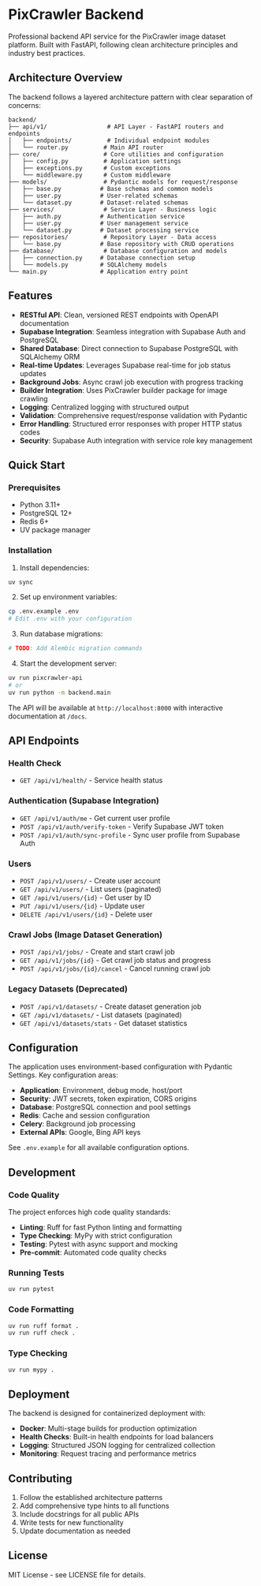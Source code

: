 # PixCrawler Backend

Professional backend API service for the PixCrawler image dataset platform. Built with FastAPI, following clean
architecture principles and industry best practices.

## Architecture Overview

The backend follows a layered architecture pattern with clear separation of concerns:

```
backend/
├── api/v1/                 # API Layer - FastAPI routers and endpoints
│   ├── endpoints/          # Individual endpoint modules
│   └── router.py          # Main API router
├── core/                  # Core utilities and configuration
│   ├── config.py          # Application settings
│   ├── exceptions.py      # Custom exceptions
│   └── middleware.py      # Custom middleware
├── models/                # Pydantic models for request/response
│   ├── base.py           # Base schemas and common models
│   ├── user.py           # User-related schemas
│   └── dataset.py        # Dataset-related schemas
├── services/              # Service Layer - Business logic
│   ├── auth.py           # Authentication service
│   ├── user.py           # User management service
│   └── dataset.py        # Dataset processing service
├── repositories/          # Repository Layer - Data access
│   └── base.py           # Base repository with CRUD operations
├── database/              # Database configuration and models
│   ├── connection.py     # Database connection setup
│   └── models.py         # SQLAlchemy models
└── main.py               # Application entry point
```

## Features

- **RESTful API**: Clean, versioned REST endpoints with OpenAPI documentation
- **Supabase Integration**: Seamless integration with Supabase Auth and PostgreSQL
- **Shared Database**: Direct connection to Supabase PostgreSQL with SQLAlchemy ORM
- **Real-time Updates**: Leverages Supabase real-time for job status updates
- **Background Jobs**: Async crawl job execution with progress tracking
- **Builder Integration**: Uses PixCrawler builder package for image crawling
- **Logging**: Centralized logging with structured output
- **Validation**: Comprehensive request/response validation with Pydantic
- **Error Handling**: Structured error responses with proper HTTP status codes
- **Security**: Supabase Auth integration with service role key management

## Quick Start

### Prerequisites

- Python 3.11+
- PostgreSQL 12+
- Redis 6+
- UV package manager

### Installation

1. Install dependencies:

```bash
uv sync
```

2. Set up environment variables:

```bash
cp .env.example .env
# Edit .env with your configuration
```

3. Run database migrations:

```bash
# TODO: Add Alembic migration commands
```

4. Start the development server:

```bash
uv run pixcrawler-api
# or
uv run python -m backend.main
```

The API will be available at `http://localhost:8000` with interactive documentation at `/docs`.

## API Endpoints

### Health Check

- `GET /api/v1/health/` - Service health status

### Authentication (Supabase Integration)

- `GET /api/v1/auth/me` - Get current user profile
- `POST /api/v1/auth/verify-token` - Verify Supabase JWT token
- `POST /api/v1/auth/sync-profile` - Sync user profile from Supabase Auth

### Users

- `POST /api/v1/users/` - Create user account
- `GET /api/v1/users/` - List users (paginated)
- `GET /api/v1/users/{id}` - Get user by ID
- `PUT /api/v1/users/{id}` - Update user
- `DELETE /api/v1/users/{id}` - Delete user

### Crawl Jobs (Image Dataset Generation)

- `POST /api/v1/jobs/` - Create and start crawl job
- `GET /api/v1/jobs/{id}` - Get crawl job status and progress
- `POST /api/v1/jobs/{id}/cancel` - Cancel running crawl job

### Legacy Datasets (Deprecated)

- `POST /api/v1/datasets/` - Create dataset generation job
- `GET /api/v1/datasets/` - List datasets (paginated)
- `GET /api/v1/datasets/stats` - Get dataset statistics

## Configuration

The application uses environment-based configuration with Pydantic Settings. Key configuration areas:

- **Application**: Environment, debug mode, host/port
- **Security**: JWT secrets, token expiration, CORS origins
- **Database**: PostgreSQL connection and pool settings
- **Redis**: Cache and session configuration
- **Celery**: Background job processing
- **External APIs**: Google, Bing API keys

See `.env.example` for all available configuration options.

## Development

### Code Quality

The project enforces high code quality standards:

- **Linting**: Ruff for fast Python linting and formatting
- **Type Checking**: MyPy with strict configuration
- **Testing**: Pytest with async support and mocking
- **Pre-commit**: Automated code quality checks

### Running Tests

```bash
uv run pytest
```

### Code Formatting

```bash
uv run ruff format .
uv run ruff check .
```

### Type Checking

```bash
uv run mypy .
```

## Deployment

The backend is designed for containerized deployment with:

- **Docker**: Multi-stage builds for production optimization
- **Health Checks**: Built-in health endpoints for load balancers
- **Logging**: Structured JSON logging for centralized collection
- **Monitoring**: Request tracing and performance metrics

## Contributing

1. Follow the established architecture patterns
2. Add comprehensive type hints to all functions
3. Include docstrings for all public APIs
4. Write tests for new functionality
5. Update documentation as needed

## License

MIT License - see LICENSE file for details.
